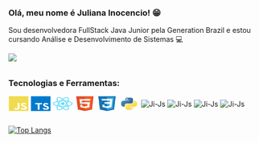 ### Olá, meu nome é Juliana Inocencio! 😁

Sou desenvolvedora FullStack Java Junior pela Generation Brazil e estou cursando Análise e Desenvolvimento de Sistemas 💻
 
  <a href="https://www.linkedin.com/in/juliana-inocencio" target="_blank"><img src="https://img.shields.io/badge/LinkedIn-0077B5?style=for-the-badge&logo=linkedin&logoColor=white" target="_blank"></a>   
 

  ##

  ### Tecnologias e Ferramentas:
  <div>
  <img align="center" alt="Ji-Js" height="30" width="40" src="https://raw.githubusercontent.com/devicons/devicon/master/icons/javascript/javascript-plain.svg">
  <img align="center" alt="Ji-Ts" height="30" width="40" src="https://raw.githubusercontent.com/devicons/devicon/master/icons/typescript/typescript-plain.svg">
  <img align="center" alt="Ji-React" height="30" width="40" src="https://raw.githubusercontent.com/devicons/devicon/master/icons/react/react-original.svg">
  <img align="center" alt="Ji-HTML" height="30" width="40" src="https://raw.githubusercontent.com/devicons/devicon/master/icons/html5/html5-original.svg">
  <img align="center" alt="Ji-CSS" height="30" width="40" src="https://raw.githubusercontent.com/devicons/devicon/master/icons/css3/css3-original.svg">
  <img align="center" alt="Ji-Python" height="30" width="40" src="https://raw.githubusercontent.com/devicons/devicon/master/icons/python/python-original.svg">
  <img align="center" alt="Ji-Js" height="30" width="40" src="https://cdn.jsdelivr.net/gh/devicons/devicon/icons/java/java-original.svg" />
  <img align="center" alt="Ji-Js" height="30" width="40" src="https://cdn.jsdelivr.net/gh/devicons/devicon/icons/mysql/mysql-original.svg" />
  <img align="center" alt="Ji-Js" height="30" width="40" src="https://cdn.jsdelivr.net/gh/devicons/devicon/icons/spring/spring-original.svg" />
  <img align="center" alt="Ji-Js" height="30" width="40" src="https://cdn.jsdelivr.net/gh/devicons/devicon/icons/github/github-original.svg" />
 
  </div>
  
          
  ##
  
 [![Top Langs](https://github-readme-stats.vercel.app/api/top-langs/?username=juliana-inocencio&hide_progress=true)](https://github.com/juliana-inocencio/github-readme-stats)
  	
 

  
  	
  
   
